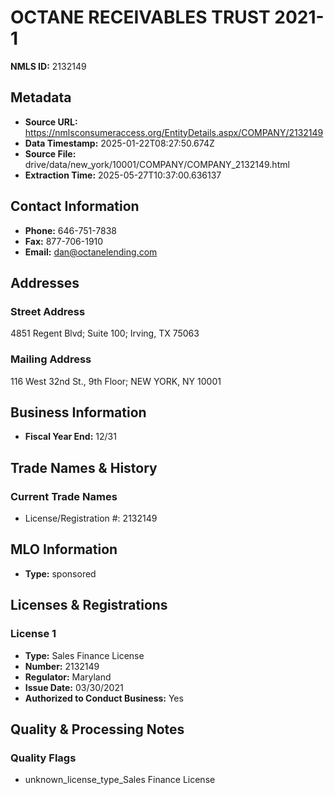 # OCTANE RECEIVABLES TRUST 2021-1

**NMLS ID:** 2132149

## Metadata
- **Source URL:** https://nmlsconsumeraccess.org/EntityDetails.aspx/COMPANY/2132149
- **Data Timestamp:** 2025-01-22T08:27:50.674Z
- **Source File:** drive/data/new_york/10001/COMPANY/COMPANY_2132149.html
- **Extraction Time:** 2025-05-27T10:37:00.636137

## Contact Information
- **Phone:** 646-751-7838
- **Fax:** 877-706-1910
- **Email:** dan@octanelending.com

## Addresses
### Street Address
4851 Regent Blvd; Suite 100; Irving, TX 75063

### Mailing Address
116 West 32nd St., 9th Floor; NEW YORK, NY 10001

## Business Information
- **Fiscal Year End:** 12/31

## Trade Names & History
### Current Trade Names
- License/Registration #: 2132149

## MLO Information
- **Type:** sponsored

## Licenses & Registrations

### License 1
- **Type:** Sales Finance License
- **Number:** 2132149
- **Regulator:** Maryland
- **Issue Date:** 03/30/2021
- **Authorized to Conduct Business:** Yes

## Quality & Processing Notes
### Quality Flags
- unknown_license_type_Sales Finance License
